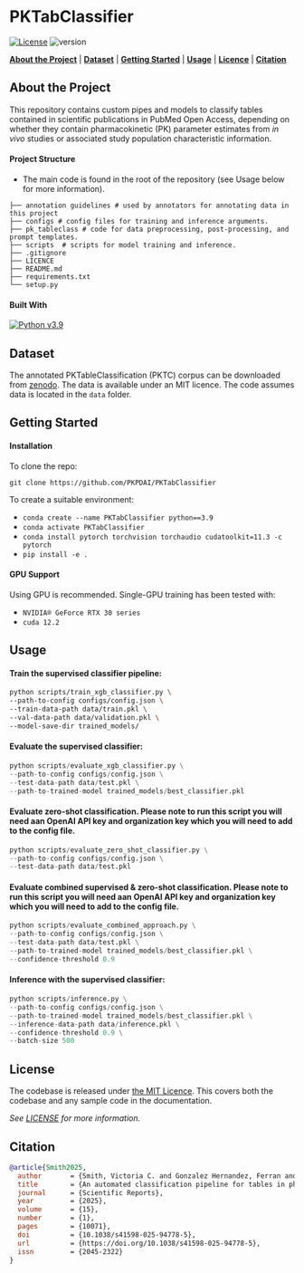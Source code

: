 
# PKTabClassifier

[![License](https://img.shields.io/badge/License-MIT-blue.svg)](https://github.com/v-smith/PKTabClassifier/blob/master/LICENSE) ![version](https://img.shields.io/badge/version-0.1.0-blue) 


[**About the Project**](#about-the-project) | [**Dataset**](#dataset) | [**Getting Started**](#getting-started-) | [**Usage**](#usage) | [**Licence**](#lincence) | [**Citation**](#citation)

## About the Project

This repository contains custom pipes and models to classify tables contained in scientific publications in PubMed Open Access, depending on whether they contain pharmacokinetic (PK) parameter estimates from _in vivo_ studies or associated study population characteristic information.


#### Project Structure

- The main code is found in the root of the repository (see Usage below for more information).

```
├── annotation guidelines # used by annotators for annotating data in this project
├── configs # config files for training and inference arguments. 
├── pk_tableclass # code for data preprocessing, post-processing, and prompt templates.
├── scripts  # scripts for model training and inference.
├── .gitignore
├── LICENCE
├── README.md
├── requirements.txt
└── setup.py
```

#### Built With

[![Python v3.9](https://img.shields.io/badge/python-v3.9-blue.svg)](https://www.python.org/downloads/release/python-390/)



## Dataset

The annotated PKTableClassification (PKTC) corpus can be downloaded from [zenodo](https://zenodo.org/records/13884895). The data is available under an MIT licence. The code assumes data is located in the `data` folder. 

## Getting Started 

#### Installation

To clone the repo:

`git clone https://github.com/PKPDAI/PKTabClassifier`
    
To create a suitable environment:
- ```conda create --name PKTabClassifier python==3.9```
- `conda activate PKTabClassifier`
- `conda install pytorch torchvision torchaudio cudatoolkit=11.3 -c pytorch`
- `pip install -e .`

#### GPU Support

Using GPU is recommended. Single-GPU training has been tested with:
- `NVIDIA® GeForce RTX 30 series`
- `cuda 12.2`

## Usage

#### Train the supervised classifier pipeline:

````bash
python scripts/train_xgb_classifier.py \
--path-to-config configs/config.json \
--train-data-path data/train.pkl \
--val-data-path data/validation.pkl \
--model-save-dir trained_models/
````

#### Evaluate the supervised classifier: 

```python
python scripts/evaluate_xgb_classifier.py \
--path-to-config configs/config.json \
--test-data-path data/test.pkl \
--path-to-trained-model trained_models/best_classifier.pkl

```

#### Evaluate zero-shot classification. Please note to run this script you will need aan OpenAI API key and organization key which you will need to add to the config file.
```python
python scripts/evaluate_zero_shot_classifier.py \
--path-to-config configs/config.json \
--test-data-path data/test.pkl

```

#### Evaluate combined supervised & zero-shot classification. Please note to run this script you will need aan OpenAI API key and organization key which you will need to add to the config file.
```python
python scripts/evaluate_combined_approach.py \
--path-to-config configs/config.json \
--test-data-path data/test.pkl \
--path-to-trained-model trained_models/best_classifier.pkl \
--confidence-threshold 0.9
```

#### Inference with the supervised classifier: 

```python
python scripts/inference.py \
--path-to-config configs/config.json \
--path-to-trained-model trained_models/best_classifier.pkl \
--inference-data-path data/inference.pkl \
--confidence-threshold 0.9 \
--batch-size 500

```

## License

The codebase is released under [the MIT Licence][mit].
This covers both the codebase and any sample code in the documentation.

_See [LICENSE](./LICENSE) for more information._

[mit]: LICENCE

## Citation

```bibtex
@article{Smith2025,
  author       = {Smith, Victoria C. and Gonzalez Hernandez, Ferran and Wattanakul, Thanaporn and Chotsiri, Palang and Cordero, José Antonio and Ballester, Maria Rosa and Duran, Màrius and Fanlo Escudero, Olga and Lilaonitkul, Watjana and Standing, Joseph F. and Kloprogge, Frank},
  title        = {An automated classification pipeline for tables in pharmacokinetic literature},
  journal      = {Scientific Reports},
  year         = {2025},
  volume       = {15},
  number       = {1},
  pages        = {10071},
  doi          = {10.1038/s41598-025-94778-5},
  url          = {https://doi.org/10.1038/s41598-025-94778-5},
  issn         = {2045-2322}
}
```

